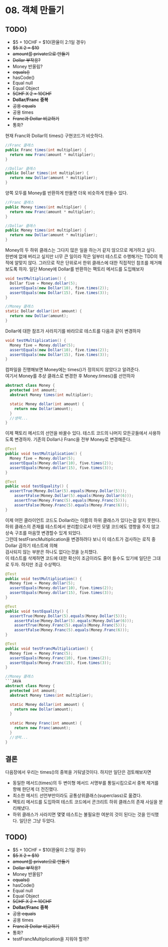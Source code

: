# 08. 객체 만들기

## TODO)
 - $5 + 10CHF = $10(환율이 2:1일 경우)
 - ~~$5 X 2 = $10~~
 - ~~amount를 private으로 만들기~~
 - ~~Dollar 부작용?~~
 - Money 반올림?
 - ~~equals()~~
 - hasCode()
 - Equal null
 - Equal Object
 - ~~5CHF X 2 = 10CHF~~
 - **Dollar/Franc 중복**
 - ~~공용 equals~~
 - 공용 times
 - ~~Franc과 Dollar 비교하기~~
 - 통화?

현재 Franc와 Dollar의 times() 구현코드가 비숫하다.

```JAVA
//Franc 클래스
public Franc times(int multiplier) {
  return new Franc(amount * multiplier);
}

//Dollar 클래스
public Dollar times(int multiplier) {
  return new Dollar(amount * multiplier);
}
```

양쪽 모두를 Money를 반환하게 만들면 더욱 비슷하게 만들수 있다.
```JAVA
//Franc 클래스
public Money times(int multiplier) {
  return new Franc(amount * multiplier);
}

//Dollar 클래스
public Money times(int multiplier) {
  return new Dollar(amount * multiplier);
}
```
Money의 두 하위 클래스는 그다지 많은 일을 하는거 같지 않으므로 제거하고 싶다.  
한번에 없애 버리고 싶지만 너무 큰 일이라 작은 일부터 테스트로 수행해가는 TDD의 목적에 알맞지 않다.
그러므로 작은 단위로서 한위 클래스에 대한 직접적인 참조를 제거해 보도록 하자.
일단 Money에 Dollar를 반환하는 팩토리 메서드를 도입해보자
```JAVA
void testMultiplication() {
  Dollar five = Money.dollar(5);
  assertEquals(new Dollar(10), five.times(2));
  assertEquals(new Dollar(15), five.times(3));
}

//Money 클래스
static Dollar dollar(int amount) {
  return new Dollar(amount);
}
```
Dollar에 대한 참조가 사라지기를 바라므로 테스트를 다음과 같이 변경하자
```JAVA
void testMultiplication() {
  Money five = Money.dollar(5);
  assertEquals(new Dollar(10), five.times(2));
  assertEquals(new Dollar(15), five.times(3));
}
```
컴파일을 진행해보면 Money에는 times()가 정의되지 않았다고 알려준다.  
여기서 Money를 추상 클래스로 변경한 후 Money.times()를 선언하자
```JAVA
abstract class Money {
  protected int amount;
  abstract Money times(int multiplier);  

  static Money dollar(int amount) {
    return new Dollar(amount);
  }
  //생략...
}
```
이제 팩토리 메서드의 선언을 바꿀수 있다.
테스트 코드의 나머지 모든곳들에서 사용하도록 변경하자. 기존의 Dollar나 Franc을 전부 Money로 변경해준다.
```JAVA
@Test
public void testMultiplication() {
  Money five = Money.dollar(5);
  assertEquals(Money.dollar(10), five.times(2));
  assertEquals(Money.dollar(15), five.times(3));
}

@Test
public void testEquality() {
  assertTrue(Money.Dollar(5).equals(Money.Dollar(5)));
	assertFalse(Money.Dollar(5).equals(Money.Dollar(6)));
	assertTrue(Money.Franc(5).equals(Money.Franc(5)));
	assertFalse(Money.Franc(5).equals(Money.Franc(6)));
}

```
이제 어떤 클라이언트 코드도 Dollar라는 이름의 하위 클래스가 있다는걸 알지 못한다.  
하위 클래스의 존재를 테스트에서 분리함으로서 어떤 모델 코드에도 영향을 주지 않고 상속 구조를 마음껏 변경할수 있게 되었다.  
그런데 testFrancMultiplication을 변경하려다 보니 이 테스트가 검사하는 로직 중 Dollar 곱하기 테스트에 의해  
검사되지 않는 부분은 하나도 없다는것을 눈치챘다.  
이 테스트를 삭제하면 코드에 대한 확신이 조금이라도 줄어 들수도 있기에 일단은 그대로 두자. 하지만 조금 수상쩍다.
```JAVA
@Test
public void testMultiplication() {
  Money five = Money.dollar(5);
  assertEquals(Money.dollar(10), five.times(2));
  assertEquals(Money.dollar(15), five.times(3));
}

@Test
public void testEquality() {
  assertTrue(Money.Dollar(5).equals(Money.Dollar(5)));
	assertFalse(Money.Dollar(5).equals(Money.Dollar(6)));
	assertTrue(Money.Franc(5).equals(Money.Franc(5)));
	assertFalse(Money.Franc(5).equals(Money.Franc(6)));
}

@Test
public void testFrancMultiplication() {
  Money five = Money.Franc(5);
  assertEquals(Money.Franc(10), five.times(2));
  assertEquals(Money.Franc(15), five.times(3));
}

//Money 클래스
```JAVA
abstract class Money {
  protected int amount;
  abstract Money times(int multiplier);  

  static Money dollar(int amount) {
    return new Dollar(amount);
  }
  
  static Money Franc(int amount) {
    return new Franc(amount);
  }
  //생략...
}
```
## 결론
다음장에서 우리는 times()의 중복을 거둬낼것이다. 하지만 일단은 검토해보자면  
 - 동일한 메서드(times)의 두 변이형 메서드 서명부를 통일시킴으로서 중복 제거를 향해 한단계 더 전진했다.
 - 최소한 메서드 선언부만이라도 공통상위클래스(superclass)로 옮겼다.
 - 팩토리 메서드를 도입하여 테스트 코드에서 콘크리트 하위 클래스의 존재 사실을 분리해냈다.
 - 하위 클래스가 사라지면 몇몇 테스트는 불필요한 여분의 것이 된다는 것을 인식했다. 일단은 그냥 두었다.

## TODO)
 - $5 + 10CHF = $10(환율이 2:1일 경우)
 - ~~$5 X 2 = $10~~
 - ~~amount를 private으로 만들기~~
 - ~~Dollar 부작용?~~
 - Money 반올림?
 - ~~equals()~~
 - hasCode()
 - Equal null
 - Equal Object
 - ~~5CHF X 2 = 10CHF~~
 - **Dollar/Franc 중복**
 - ~~공용 equals~~
 - 공용 times
 - ~~Franc과 Dollar 비교하기~~
 - 통화?
 - testFrancMultiplication을 지워야 할까?
